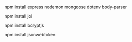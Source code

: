 npm install express nodemon mongoose dotenv body-parser

npm install joi

npm install bcryptjs

npm install jsonwebtoken
